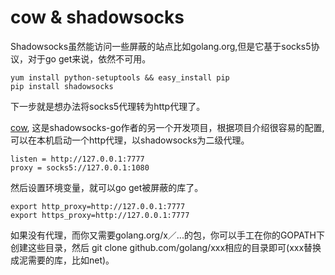 # cow & shadowsocks

Shadowsocks虽然能访问一些屏蔽的站点比如golang.org,但是它基于socks5协议，对于go get来说，依然不可用。

```
yum install python-setuptools && easy_install pip
pip install shadowsocks
```

下一步就是想办法将socks5代理转为http代理了。

 [cow](https://github.com/cyfdecyf/cow/), 这是shadowsocks-go作者的另一个开发项目，根据项目介绍很容易的配置,可以在本机启动一个http代理，以shadowsocks为二级代理。

 ```
listen = http://127.0.0.1:7777
proxy = socks5://127.0.0.1:1080
```
然后设置环境变量，就可以go get被屏蔽的库了。

```
export http_proxy=http://127.0.0.1:7777
export https_proxy=http://127.0.0.1:7777
```

如果没有代理，而你又需要golang.org/x／...的包，你可以手工在你的GOPATH下创建这些目录，然后 git clone github.com/golang/xxx相应的目录即可(xxx替换成泥需要的库，比如net)。